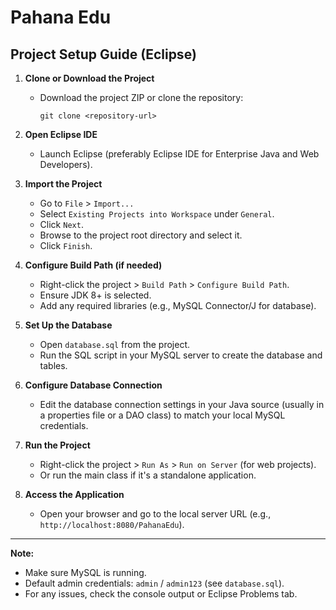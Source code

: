 # Pahana Edu

## Project Setup Guide (Eclipse)

1. **Clone or Download the Project**
   - Download the project ZIP or clone the repository:
     ```
     git clone <repository-url>
     ```

2. **Open Eclipse IDE**
   - Launch Eclipse (preferably Eclipse IDE for Enterprise Java and Web Developers).

3. **Import the Project**
   - Go to `File` > `Import...`
   - Select `Existing Projects into Workspace` under `General`.
   - Click `Next`.
   - Browse to the project root directory and select it.
   - Click `Finish`.

4. **Configure Build Path (if needed)**
   - Right-click the project > `Build Path` > `Configure Build Path`.
   - Ensure JDK 8+ is selected.
   - Add any required libraries (e.g., MySQL Connector/J for database).

5. **Set Up the Database**
   - Open `database.sql` from the project.
   - Run the SQL script in your MySQL server to create the database and tables.

6. **Configure Database Connection**
   - Edit the database connection settings in your Java source (usually in a properties file or a DAO class) to match your local MySQL credentials.

7. **Run the Project**
   - Right-click the project > `Run As` > `Run on Server` (for web projects).
   - Or run the main class if it's a standalone application.

8. **Access the Application**
   - Open your browser and go to the local server URL (e.g., `http://localhost:8080/PahanaEdu`).

---

**Note:**  
- Make sure MySQL is running.
- Default admin credentials: `admin` / `admin123` (see `database.sql`).
- For any issues, check the console output or Eclipse Problems tab.
